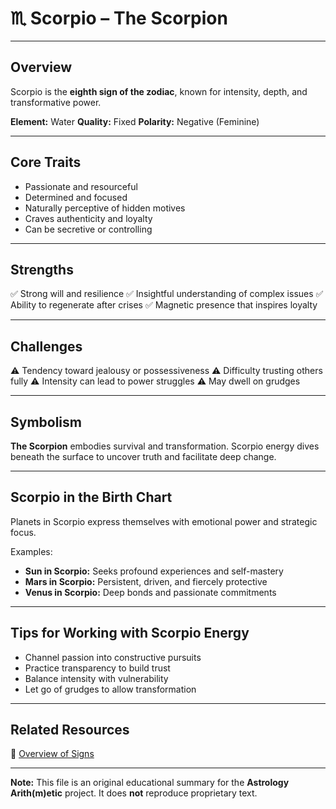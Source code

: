 # ♏ Scorpio – The Scorpion

---

## Overview

Scorpio is the **eighth sign of the zodiac**, known for intensity, depth, and transformative power.

**Element:** Water
**Quality:** Fixed
**Polarity:** Negative (Feminine)

---

## Core Traits

- Passionate and resourceful
- Determined and focused
- Naturally perceptive of hidden motives
- Craves authenticity and loyalty
- Can be secretive or controlling

---

## Strengths

✅ Strong will and resilience
✅ Insightful understanding of complex issues
✅ Ability to regenerate after crises
✅ Magnetic presence that inspires loyalty

---

## Challenges

⚠️ Tendency toward jealousy or possessiveness
⚠️ Difficulty trusting others fully
⚠️ Intensity can lead to power struggles
⚠️ May dwell on grudges

---

## Symbolism

**The Scorpion** embodies survival and transformation. Scorpio energy dives beneath the surface to uncover truth and facilitate deep change.

---

## Scorpio in the Birth Chart

Planets in Scorpio express themselves with emotional power and strategic focus.

Examples:

- **Sun in Scorpio:** Seeks profound experiences and self-mastery
- **Mars in Scorpio:** Persistent, driven, and fiercely protective
- **Venus in Scorpio:** Deep bonds and passionate commitments

---

## Tips for Working with Scorpio Energy

- Channel passion into constructive pursuits
- Practice transparency to build trust
- Balance intensity with vulnerability
- Let go of grudges to allow transformation

---

## Related Resources

📄 [Overview of Signs](../Overview_of_Signs.md)

---

**Note:**
This file is an original educational summary for the **Astrology Arith(m)etic** project. It does **not** reproduce proprietary text.
